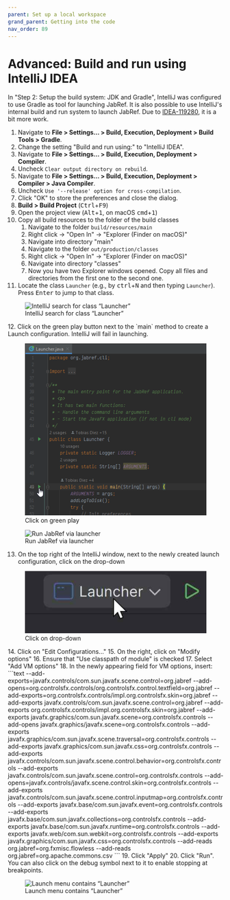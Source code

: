 ```yaml
---
parent: Set up a local workspace
grand_parent: Getting into the code
nav_order: 89
---
```


# Advanced: Build and run using IntelliJ IDEA

In "Step 2: Setup the build system: JDK and Gradle", IntelliJ was configured to use Gradle as tool for launching JabRef.
It is also possible to use IntelliJ's internal build and run system to launch JabRef.
Due to [IDEA-119280](https://youtrack.jetbrains.com/issue/IDEA-119280), it is a bit more work.

1. Navigate to **File > Settings... > Build, Execution, Deployment > Build Tools > Gradle**.
2. Change the setting "Build and run using:" to "IntelliJ IDEA".
3. Navigate to **File > Settings... > Build, Execution, Deployment > Compiler**.
4. Uncheck `Clear output directory on rebuild`.
5. Navigate to **File > Settings... > Build, Execution, Deployment > Compiler > Java Compiler**.
6. Uncheck `Use '--release' option for cross-compilation`.
7. Click "OK" to store the preferences and close the dialog.
8. **Build > Build Project** (<kbd>Ctrl</kbd>+<kbd>F9</kbd>)
9. Open the project view (<kbd>Alt</kbd>+<kbd>1</kbd>, on macOS <kbd>cmd</kbd>+<kbd>1</kbd>)
10. Copy all build resources to the folder of the build classes
    1. Navigate to the folder `build/resources/main`
    1. Right click -> "Open In" -> "Explorer (Finder on macOS)"
    1. Navigate into directory "main"
    1. Navigate to the folder `out/production/classes`
    1. Right click -> "Open In" -> "Explorer (Finder on macOS)"
    1. Navigate into directory "classes"
    1. Now you have two Explorer windows opened. Copy all files and directories from the first one to the second one.
11. Locate the class `Launcher` (e.g., by <kbd>ctrl</kbd>+<kbd>N</kbd> and then typing `Launcher`). Press <kbd>Enter</kbd> to jump to that class.
   <figure>
     <img src="intellij-search-for-launcher.png" alt="IntelliJ search for class “Launcher”">
     <figcaption>IntelliJ search for class “Launcher”</figcaption>
   </figure>
12. Click on the green play button next to the `main` method to create a Launch configuration. IntelliJ will fail in launching.
   <figure>
     <img src="intellij-click-on-play-button.png" alt="Click on green play">
     <figcaption>Click on green play</figcaption>
   </figure>

   <figure>
     <img src="intellij-run-jabref-from-launcher.png" alt="Run JabRef via launcher">
     <figcaption>Run JabRef via launcher</figcaption>
   </figure>

13. On the top right of the IntelliJ window, next to the newly created launch configuration, click on the drop-down
   <figure>
     <img src="intellij-click-on-drop-down.png" alt="Click on drop-down">
     <figcaption>Click on drop-down</figcaption>
   </figure>
14. Click on "Edit Configurations..."
15. On the right, click on "Modify options"
16. Ensure that "Use classpath of module" is checked
17. Select "Add VM options"
18. In the newly appearing field for VM options, insert:
   ```text
   --add-exports=javafx.controls/com.sun.javafx.scene.control=org.jabref
   --add-opens=org.controlsfx.controls/org.controlsfx.control.textfield=org.jabref
   --add-exports=org.controlsfx.controls/impl.org.controlsfx.skin=org.jabref
   --add-exports javafx.controls/com.sun.javafx.scene.control=org.jabref
   --add-exports org.controlsfx.controls/impl.org.controlsfx.skin=org.jabref
   --add-exports javafx.graphics/com.sun.javafx.scene=org.controlsfx.controls
   --add-opens javafx.graphics/javafx.scene=org.controlsfx.controls
   --add-exports javafx.graphics/com.sun.javafx.scene.traversal=org.controlsfx.controls
   --add-exports javafx.graphics/com.sun.javafx.css=org.controlsfx.controls
   --add-exports javafx.controls/com.sun.javafx.scene.control.behavior=org.controlsfx.controls
   --add-exports javafx.controls/com.sun.javafx.scene.control=org.controlsfx.controls
   --add-opens=javafx.controls/javafx.scene.control.skin=org.controlsfx.controls
   --add-exports javafx.controls/com.sun.javafx.scene.control.inputmap=org.controlsfx.controls
   --add-exports javafx.base/com.sun.javafx.event=org.controlsfx.controls
   --add-exports javafx.base/com.sun.javafx.collections=org.controlsfx.controls
   --add-exports javafx.base/com.sun.javafx.runtime=org.controlsfx.controls
   --add-exports javafx.web/com.sun.webkit=org.controlsfx.controls
   --add-exports javafx.graphics/com.sun.javafx.css=org.controlsfx.controls
   --add-reads org.jabref=org.fxmisc.flowless
   --add-reads org.jabref=org.apache.commons.csv
   ```
19. Click "Apply"
20. Click "Run". You can also click on the debug symbol next to it to enable stopping at breakpoints.
    <figure>
      <img src="intellij-run-launcher.png" alt="Launch menu contains “Launcher”">
      <figcaption>Launch menu contains “Launcher”</figcaption>
    </figure>

<!-- MD031 is disabled, because otherwise the numbering does not work properly. MD029 and M032 are disabled as a consequence. -->
<!-- markdownlint-disable-file MD029 MD031 MD032 MD033 -->
